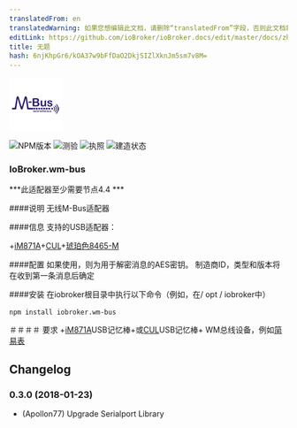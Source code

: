 ```yaml
---
translatedFrom: en
translatedWarning: 如果您想编辑此文档，请删除“translatedFrom”字段，否则此文档将再次自动翻译
editLink: https://github.com/ioBroker/ioBroker.docs/edit/master/docs/zh-cn/adapterref/iobroker.wm-bus/README.md
title: 无题
hash: 6njKhpGr6/kOA37w9bFfDaO2DkjSIZlXknJm5sm7v8M=
---
```

![商标](../../../en/adapterref/iobroker.wm-bus/admin/wm-bus.png)

![NPM版本](http://img.shields.io/npm/v/iobroker.wm-bus.svg)
![测验](http://img.shields.io/travis/soef/ioBroker.wm-bus/master.svg)
![执照](https://img.shields.io/badge/license-MIT-blue.svg?style=flat)
![建造状态](https://ci.appveyor.com/api/projects/status/xg29a1r5dl00dq23?svg=true)

### IoBroker.wm-bus
***此适配器至少需要节点4.4 ***

####说明
无线M-Bus适配器

####信息
支持的USB适配器：

+[iM871A](http://www.wireless-solutions.de/products/gateways/wirelessadapter)+[CUL](http://shop.busware.de/product_info.php/products_id/29?osCsid=eab2ce6ef5efc95dbdf61396ca256b6e)+[琥珀色8465-M](https://www.amber-wireless.de/en/amb8465-m.html)

####配置
如果使用，则为用于解密消息的AES密钥。
制造商ID，类型和版本将在收到第一条消息后确定

####安装
在iobroker根目录中执行以下命令（例如，在/ opt / iobroker中）

```
npm install iobroker.wm-bus
```

＃＃＃＃ 要求
+[iM871A](http://www.wireless-solutions.de/products/gateways/wirelessadapter)USB记忆棒+或[CUL](http://shop.busware.de/product_info.php/products_id/29?osCsid=eab2ce6ef5efc95dbdf61396ca256b6e)USB记忆棒+ WM总线设备，例如[简易表](http://www.easymeter.com/)

## Changelog
### 0.3.0 (2018-01-23)
* (Apollon77) Upgrade Serialport Library